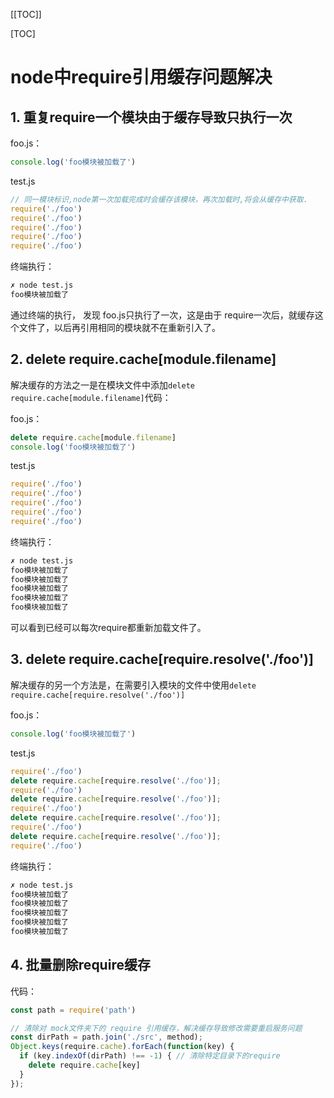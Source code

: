 [[TOC]]

[TOC]



# node中require引用缓存问题解决

## 1. 重复require一个模块由于缓存导致只执行一次

foo.js：

```js
console.log('foo模块被加载了')
```

test.js

```js
// 同一模块标识,node第一次加载完成时会缓存该模块，再次加载时,将会从缓存中获取.
require('./foo')
require('./foo')
require('./foo')
require('./foo')
require('./foo')
```

终端执行：

```bash
✗ node test.js
foo模块被加载了
```

通过终端的执行， 发现 foo.js只执行了一次，这是由于 require一次后，就缓存这个文件了，以后再引用相同的模块就不在重新引入了。

## 2. delete require.cache[module.filename]

解决缓存的方法之一是在模块文件中添加`delete require.cache[module.filename]`代码：

foo.js：

```js
delete require.cache[module.filename]
console.log('foo模块被加载了')
```

test.js

```js
require('./foo')
require('./foo')
require('./foo')
require('./foo')
require('./foo')
```

终端执行：

```bash
✗ node test.js
foo模块被加载了
foo模块被加载了
foo模块被加载了
foo模块被加载了
foo模块被加载了
```

可以看到已经可以每次require都重新加载文件了。

## 3. delete require.cache[require.resolve('./foo')]

解决缓存的另一个方法是，在需要引入模块的文件中使用`delete require.cache[require.resolve('./foo')]`

foo.js：

```js
console.log('foo模块被加载了')
```

test.js

```js
require('./foo')
delete require.cache[require.resolve('./foo')];
require('./foo')
delete require.cache[require.resolve('./foo')];
require('./foo')
delete require.cache[require.resolve('./foo')];
require('./foo')
delete require.cache[require.resolve('./foo')];
require('./foo')
```

终端执行：

```bash
✗ node test.js
foo模块被加载了
foo模块被加载了
foo模块被加载了
foo模块被加载了
foo模块被加载了
```

## 4. 批量删除require缓存

代码：

```js
const path = require('path')

// 清除对 mock文件夹下的 require 引用缓存，解决缓存导致修改需要重启服务问题
const dirPath = path.join('./src', method);
Object.keys(require.cache).forEach(function(key) { 
  if (key.indexOf(dirPath) !== -1) { // 清除特定目录下的require
    delete require.cache[key]
  }
});
```

